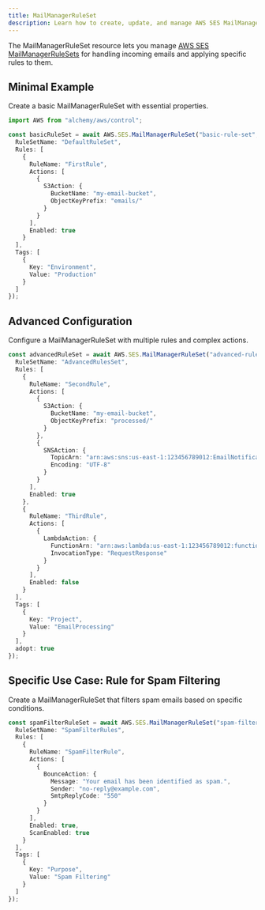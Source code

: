 ```yaml
---
title: MailManagerRuleSet
description: Learn how to create, update, and manage AWS SES MailManagerRuleSets using Alchemy Cloud Control.
---
```



The MailManagerRuleSet resource lets you manage [AWS SES MailManagerRuleSets](https://docs.aws.amazon.com/ses/latest/userguide/) for handling incoming emails and applying specific rules to them.

## Minimal Example

Create a basic MailManagerRuleSet with essential properties.

```ts
import AWS from "alchemy/aws/control";

const basicRuleSet = await AWS.SES.MailManagerRuleSet("basic-rule-set", {
  RuleSetName: "DefaultRuleSet",
  Rules: [
    {
      RuleName: "FirstRule",
      Actions: [
        {
          S3Action: {
            BucketName: "my-email-bucket",
            ObjectKeyPrefix: "emails/"
          }
        }
      ],
      Enabled: true
    }
  ],
  Tags: [
    {
      Key: "Environment",
      Value: "Production"
    }
  ]
});
```

## Advanced Configuration

Configure a MailManagerRuleSet with multiple rules and complex actions.

```ts
const advancedRuleSet = await AWS.SES.MailManagerRuleSet("advanced-rule-set", {
  RuleSetName: "AdvancedRulesSet",
  Rules: [
    {
      RuleName: "SecondRule",
      Actions: [
        {
          S3Action: {
            BucketName: "my-email-bucket",
            ObjectKeyPrefix: "processed/"
          }
        },
        {
          SNSAction: {
            TopicArn: "arn:aws:sns:us-east-1:123456789012:EmailNotifications",
            Encoding: "UTF-8"
          }
        }
      ],
      Enabled: true
    },
    {
      RuleName: "ThirdRule",
      Actions: [
        {
          LambdaAction: {
            FunctionArn: "arn:aws:lambda:us-east-1:123456789012:function:ProcessEmail",
            InvocationType: "RequestResponse"
          }
        }
      ],
      Enabled: false
    }
  ],
  Tags: [
    {
      Key: "Project",
      Value: "EmailProcessing"
    }
  ],
  adopt: true
});
```

## Specific Use Case: Rule for Spam Filtering

Create a MailManagerRuleSet that filters spam emails based on specific conditions.

```ts
const spamFilterRuleSet = await AWS.SES.MailManagerRuleSet("spam-filter-rule-set", {
  RuleSetName: "SpamFilterRules",
  Rules: [
    {
      RuleName: "SpamFilterRule",
      Actions: [
        {
          BounceAction: {
            Message: "Your email has been identified as spam.",
            Sender: "no-reply@example.com",
            SmtpReplyCode: "550"
          }
        }
      ],
      Enabled: true,
      ScanEnabled: true
    }
  ],
  Tags: [
    {
      Key: "Purpose",
      Value: "Spam Filtering"
    }
  ]
});
```
